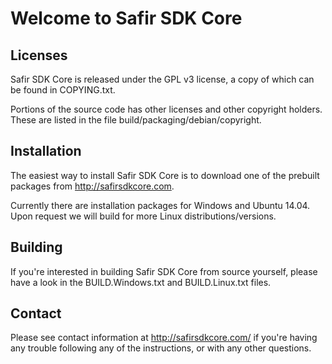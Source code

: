 Welcome to Safir SDK Core
=========================

Licenses
--------
Safir SDK Core is released under the GPL v3 license, a copy of which can be found in COPYING.txt.

Portions of the source code has other licenses and other copyright holders. These are listed in the file build/packaging/debian/copyright.

Installation
------------
The easiest way to install Safir SDK Core is to download one of the prebuilt packages from http://safirsdkcore.com.

Currently there are installation packages for Windows and Ubuntu 14.04. Upon request we will build for more Linux distributions/versions.

Building
--------
If you're interested in building Safir SDK Core from source yourself, please have a look in the BUILD.Windows.txt and BUILD.Linux.txt files.

Contact
-------
Please see contact information at http://safirsdkcore.com/ if you're having any trouble following any of the instructions, or with any other questions.
